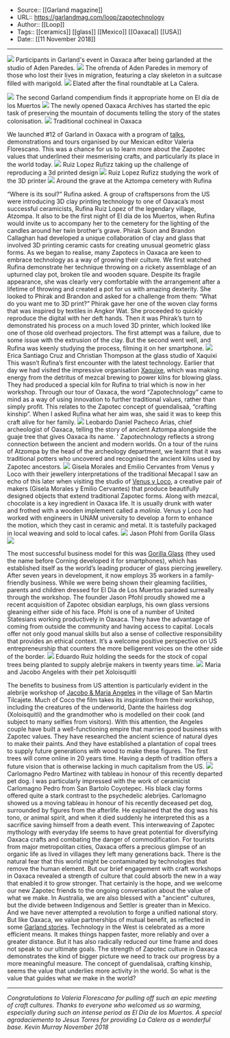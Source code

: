 ﻿
  * Source:: [[Garland magazine]]
  * URL:: https://garlandmag.com/loop/zapotechnology
  * Author:: [[Loop]]
  * Tags:: [[ceramics]] [[glass]] [[Mexico]] [[Oaxaca]] [[USA]]
  * Date:: [[11 November 2018]]


* * *
[![](https://garlandmag.com/wp-content/uploads/2018/11/2018-10-29-14.15.42-1024x696.jpg)](https://garlandmag.com/wp-content/uploads/2018/11/2018-10-29-14.15.42.jpg)
     Participants in Garland's event in Oaxaca after being garlanded at the studio of Aden Paredes.
[![](https://garlandmag.com/wp-content/uploads/2018/11/2018-10-29-13.45.26-1024x912.jpg)](https://garlandmag.com/wp-content/uploads/2018/11/2018-10-29-13.45.26.jpg)
     The ofrenda of Aden Paredes in memory of those who lost their lives in migration, featuring a clay skeleton in a suitcase filled with marigold.
[![](https://garlandmag.com/wp-content/uploads/2018/11/2018-11-02-18.22.01-1-1-1024x639.jpg)](https://garlandmag.com/wp-content/uploads/2018/11/2018-11-02-18.22.01-1-1.jpg)
     Elated after the final roundtable at La Calera.
  

[![](https://garlandmag.com/wp-content/uploads/2018/11/2018-10-31-22.25.55-1.jpg)](https://garlandmag.com/wp-content/uploads/2018/11/2018-10-31-22.25.55-1.jpg)
     The second Garland compendium finds it appropriate home on El día de los Muertos
[![](https://garlandmag.com/wp-content/uploads/2018/11/2018-10-30-13.06.14.jpg)](https://garlandmag.com/wp-content/uploads/2018/11/2018-10-30-13.06.14.jpg)
     The newly opened Oaxaca Archives has started the epic task of preserving the mountain of documents telling the story of the states colonisation.
[![](https://garlandmag.com/wp-content/uploads/2018/11/2018-11-01-16.48.10-1-1024x768.jpg)](https://garlandmag.com/wp-content/uploads/2018/11/2018-11-01-16.48.10-1.jpg)
     Traditional cochineal in Oaxaca
  

We launched #12 of Garland in Oaxaca with a program of [talks](http://garlandmag.com/mexico/oaxaca), demonstrations and tours organised by our Mexican editor Valeria Florescano. This was a chance for us to learn more about the Zapotec values that underlined their mesmerising crafts, and particularly its place in the world today.
[![](https://garlandmag.com/wp-content/uploads/2018/11/2018-10-31-19.40.25-1-1024x858.jpg)](https://garlandmag.com/wp-content/uploads/2018/11/2018-10-31-19.40.25-1.jpg)
     Ruiz Lopez Rufizz taking up the challenge of reproducing a 3d printed design
[![](https://garlandmag.com/wp-content/uploads/2018/11/2018-10-31-20.21.18-1-1024x929.jpg)](https://garlandmag.com/wp-content/uploads/2018/11/2018-10-31-20.21.18-1.jpg)
     Ruiz Lopez Rufizz studying the work of the 3D printer
[![](https://garlandmag.com/wp-content/uploads/2018/11/20181031_230708.jpg)](https://garlandmag.com/wp-content/uploads/2018/11/20181031_230708.jpg)
     Around the grave at the Aztompa cemetery with Rufina
  

“Where is its soul?” Rufina asked. A group of craftspersons from the US were introducing 3D clay printing technology to one of Oaxaca’s most successful ceramicists, Rufina Ruiz Lopez of the legendary village, Atzompa. It also to be the first night of El día de los Muertos, when Rufina would invite us to accompany her to the cemetery for the lighting of the candles around her twin brother’s grave.
Phirak Suon and Brandon Callaghan had developed a unique collaboration of clay and glass that involved 3D printing ceramic casts for creating unusual geometric glass forms. As we began to realise, many Zapotecs in Oaxaca are keen to embrace technology as a way of growing their culture. We first watched Rufina demonstrate her technique throwing on a rickety assemblage of an upturned clay pot, broken tile and wooden square. Despite its fragile appearance, she was clearly very comfortable with the arrangement after a lifetime of throwing and created a pot for us with amazing dexterity. She looked to Phirak and Brandon and asked for a challenge from them: “What do you want me to 3D print?” Phirak gave her one of the woven clay forms that was inspired by textiles in Angkor Wat. She proceeded to quickly reproduce the digital with her deft hands.
Then it was Phirak’s turn to demonstrated his process on a much loved 3D printer, which looked like one of those old overhead projectors. The first attempt was a failure, due to some issue with the extrusion of the clay. But the second went well, and Rufina was keenly studying the process, filming it on her smartphone.
[![](https://garlandmag.com/wp-content/uploads/2018/11/2018-10-31-13.41.08-1024x768.jpg)](https://garlandmag.com/wp-content/uploads/2018/11/2018-10-31-13.41.08.jpg)
Erica Santiago Cruz and Christian Thompson at the glass studio of Xaquixi
This wasn’t Rufina’s first encounter with the latest technology. Earlier that day we had visited the impressive organisation [Xaquixe](http://www.xaquixe.mx), which was making energy from the detritus of mezcal brewing to power kilns for blowing glass. They had produced a special kiln for Rufina to trial which is now in her workshop.
Through our tour of Oaxaca, the word “Zapotechnology” came to mind as a way of using innovation to further traditional values, rather than simply profit. This relates to the Zapotec concept of guendalisaà, “crafting kinship”. When I asked Rufina what her aim was, she said it was to keep this craft alive for her family.
[![](https://garlandmag.com/wp-content/uploads/2018/11/2018-10-29-12.10.05-1024x768.jpg)](https://garlandmag.com/wp-content/uploads/2018/11/2018-10-29-12.10.05.jpg)
Leobardo Daniel Pacheco Arias, chief archeologist of Oaxaca, telling the story of ancient Aztompa alongside the guaje tree that gives Oaxaca its name. '
Zapotechnology reflects a strong connection between the ancient and modern worlds. On a tour of the ruins of Atzompa by the head of the archeology department, we learnt that it was traditional potters who uncovered and recognised the ancient kilns used by Zapotec ancestors.
[![](https://garlandmag.com/wp-content/uploads/2018/11/2018-11-03-15.34.32-1.jpg)](https://garlandmag.com/wp-content/uploads/2018/11/2018-11-03-15.34.32-1.jpg)
Gisela Morales and Emilio Cervantes from Venus y Loco with their jewellery interpretations of the traditional Mecapal
I saw an echo of this later when visiting the studio of [Venus y Loco](http://venusyloco.mx), a creative pair of makers (Gisela Morales y Emilio Cervantes) that produce beautifully designed objects that extend traditional Zapotec forms. Along with mezcal, chocolate is a key ingredient in Oaxaca life. It is usually drunk with water and frothed with a wooden implement called a _molinia_. Venus y Loco had worked with engineers in UNAM university to develop a form to enhance the motion, which they cast in ceramic and metal. It is tastefully packaged in local weaving and sold to local cafes.
[![](https://garlandmag.com/wp-content/uploads/2018/11/20181031_121100.jpg)](https://garlandmag.com/wp-content/uploads/2018/11/20181031_121100.jpg)
     Jason Pfohl from Gorilla Glass
[![](https://garlandmag.com/wp-content/uploads/2018/11/20181031_111032.jpg)](https://garlandmag.com/wp-content/uploads/2018/11/20181031_111032.jpg)
  

The most successful business model for this was [Gorilla Glass](http://www.getgorilla.com) (they used the name before Corning developed it for smartphones), which has established itself as the world’s leading producer of glass piercing jewellery. After seven years in development, it now employs 35 workers in a family-friendly business. While we were being shown their gleaming facilities, parents and children dressed for El Dia de Los Muertos paraded surreally through the workshop. The founder Jason Pfohl proudly showed me a recent acquisition of Zapotec obsidian earplugs, his own glass versions gleaning either side of his face.
Pfohl is one of a number of United Statesians working productively in Oaxaca. They have the advantage of coming from outside the community and having access to capital. Locals offer not only good manual skills but also a sense of collective responsibility that provides an ethical context. It’s a welcome positive perspective on US entrepreneurship that counters the more belligerent voices on the other side of the border.
[![](https://garlandmag.com/wp-content/uploads/2018/11/2018-11-05-11.50.01-1-1024x768.jpg)](https://garlandmag.com/wp-content/uploads/2018/11/2018-11-05-11.50.01-1.jpg)
     Eduardo Ruiz holding the seeds for the stock of copal trees being planted to supply alebrije makers in twenty years time.
[![](https://garlandmag.com/wp-content/uploads/2018/11/20181105_112821.jpg)](https://garlandmag.com/wp-content/uploads/2018/11/20181105_112821.jpg)
     Maria and Jacobo Angeles with their pet Xoloisquitli
  

The benefits to business from US attention is particularly evident in the alebrije workshop of [Jacobo & Maria Angeles](http://www.jacoboymariaangeles.com) in the village of San Martin Tilcajete. Much of Coco the film takes its inspiration from their workshop, including the creatures of the underworld, Dante the hairless dog (Xoloisquitli) and the grandmother who is modelled on their cook (and subject to many selfies from visitors). With this attention, the Angeles couple have built a well-functioning empire that marries good business with Zapotec values. They have researched the ancient science of natural dyes to make their paints. And they have established a plantation of copal trees to supply future generations with wood to make these figures. The first trees will come online in 20 years time. Having a depth of tradition offers a future vision that is otherwise lacking in much capitalism from the US.
[![](https://garlandmag.com/wp-content/uploads/2018/11/2018-11-01-15.41.43-1-1024x768.jpg)](https://garlandmag.com/wp-content/uploads/2018/11/2018-11-01-15.41.43-1.jpg)
Carlomagno Pedro Martinez with tableau in honour of this recently departed pet dog.
I was particularly impressed with the work of ceramicist Carlomagno Pedro from San Bartolo Coyotepec. His black clay forms offered quite a stark contrast to the psychedelic alebrijes. Carlomagno showed us a moving tableau in honour of his recently deceased pet dog, surrounded by figures from the afterlife. He explained that the dog was his tono, or animal spirit, and when it died suddenly he interpreted this as a sacrifice saving himself from a death event. This interweaving of Zapotec mythology with everyday life seems to have great potential for diversifying Oaxaca crafts and combating the danger of commodification. 
For tourists from major metropolitan cities, Oaxaca offers a precious glimpse of an organic life as lived in villages they left many generations back. There is the natural fear that this world might be contaminated by technologies that remove the human element. But our brief engagement with craft workshops in Oaxaca revealed a strength of culture that could absorb the new in a way that enabled it to grow stronger. That certainly is the hope, and we welcome our new Zapotec friends to the ongoing conversation about the value of what we make.
In Australia, we are also blessed with a "ancient" cultures, but the divide between Indigenous and Settler is greater than in Mexico. And we have never attempted a revolution to forge a unified national story. But like Oaxaca, we value partnerships of mutual benefit, as reflected in some [Garland stories](https://garlandmag.com/article/two-ways-learning/). 
Technology in the West is celebrated as a more efficient means. It makes things happen faster, more reliably and over a greater distance. But it has also radically reduced our time frame and does not speak to our ultimate goals. The strength of Zapotec culture in Oaxaca demonstrates the kind of bigger picture we need to track our progress by a more meaningful measure. The concept of guendalisaà, crafting kinship, seems the value that underlies more activity in the world. So what is the value that guides what _we_ make in the world?
* * *
 _Congratulations to Valeria Florescano for pulling off such an epic meeting of craft cultures. Thanks to everyone who welcomed us so warming, especially during such an intense period as El Día de los Muertos. A special agradaciemento to Jesus Torres for providing La Calera as a wonderful base._
 _Kevin Murray November 2018_
